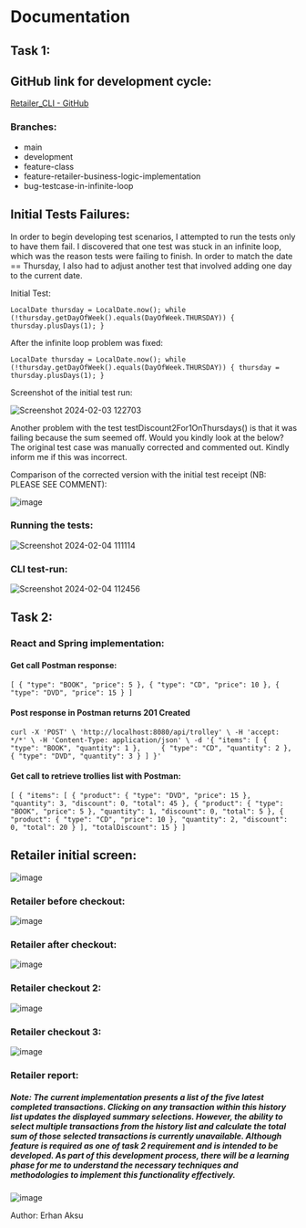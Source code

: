 # **Documentation**

## **Task 1:**

## GitHub link for development cycle:

[Retailer_CLI - GitHub](https://github.com/erhnaks/Retailer_CLI)

### Branches:

- main
- development
- feature-class
- feature-retailer-business-logic-implementation
- bug-testcase-in-infinite-loop

## Initial Tests Failures:

In order to begin developing test scenarios, I attempted to run the tests only to have them fail. 
I discovered that one test was stuck in an infinite loop, which was the reason tests were failing to finish. 
In order to match the date == Thursday, I also had to adjust another test that involved adding one day to the current date.

Initial Test:

`LocalDate thursday = LocalDate.now();
while (!thursday.getDayOfWeek().equals(DayOfWeek.THURSDAY)) {
thursday.plusDays(1);
}`

After the infinite loop problem was fixed:

`LocalDate thursday = LocalDate.now();
while (!thursday.getDayOfWeek().equals(DayOfWeek.THURSDAY)) {
thursday = thursday.plusDays(1);
}`

Screenshot of the initial test run:

![Screenshot 2024-02-03 122703](https://github.com/erhnaks/String_Calculator/assets/97620234/1ad7ec89-3126-4958-af48-51d3b2e25738)

Another problem with the test testDiscount2For1OnThursdays() is that it was failing because the sum seemed off. 
Would you kindly look at the below? The original test case was manually corrected and commented out. 
Kindly inform me if this was incorrect.

Comparison of the corrected version with the initial test receipt (NB: PLEASE SEE COMMENT):

![image](https://github.com/erhnaks/String_Calculator/assets/97620234/66dcbb76-aab7-4a6e-a1a9-11fa3efe8d3c)

### Running the tests:

![Screenshot 2024-02-04 111114](https://github.com/erhnaks/String_Calculator/assets/97620234/3b43c803-7c5e-4879-b030-7ef98960cd39)

### CLI test-run:

![Screenshot 2024-02-04 112456](https://github.com/erhnaks/String_Calculator/assets/97620234/3990f8b5-de8c-4225-877f-3ff4875e1840)

## **Task 2:**

### React and Spring implementation:

#### Get call Postman response:
`[
  {
    "type": "BOOK",
    "price": 5
  },
  {
    "type": "CD",
    "price": 10
  },
  {
    "type": "DVD",
    "price": 15
  }
]`

#### Post response in Postman returns 201 Created
`curl -X 'POST' \
  'http://localhost:8080/api/trolley' \
  -H 'accept: */*' \
  -H 'Content-Type: application/json' \
  -d '{
  "items": [
    {
      "type": "BOOK",
      "quantity": 1
    },     {
      "type": "CD",
      "quantity": 2
    }, 
    {
      "type": "DVD",
      "quantity": 3
    }
  ]
}'`

#### Get call to retrieve trollies list with Postman:
`[
  {
    "items": [
      {
        "product": {
          "type": "DVD",
          "price": 15
        },
        "quantity": 3,
        "discount": 0,
        "total": 45
      },
      {
        "product": {
          "type": "BOOK",
          "price": 5
        },
        "quantity": 1,
        "discount": 0,
        "total": 5
      },
      {
        "product": {
          "type": "CD",
          "price": 10
        },
        "quantity": 2,
        "discount": 0,
        "total": 20
      }
    ],
    "totalDiscount": 15
  }
]`

## Retailer initial screen:

![image](https://github.com/erhnaks/Retailer_CLI/assets/97620234/75c24fa5-55ea-46a6-a822-fbb16d0af165)

### Retailer before checkout:

![image](https://github.com/erhnaks/Retailer_CLI/assets/97620234/67365143-535f-4536-8115-ebcd3dcfa167)

### Retailer after checkout:

![image](https://github.com/erhnaks/Retailer_CLI/assets/97620234/327d928b-7842-4cc9-9f32-f594a78b1d8b)

### Retailer checkout 2:

![image](https://github.com/erhnaks/Retailer_CLI/assets/97620234/fa8b1c13-0bd7-4830-8292-8979a8104ca5)

### Retailer checkout 3:

![image](https://github.com/erhnaks/Retailer_CLI/assets/97620234/13707ea5-e087-4cba-a6dc-4a0fed497323)

### Retailer report:

##### Note: The current implementation presents a list of the five latest completed transactions. Clicking on any transaction within this history list updates the displayed summary selections. However, the ability to select multiple transactions from the history list and calculate the total sum of those selected transactions is currently unavailable. Although feature is required as one of task 2 requirement and is intended to be developed. As part of this development process, there will be a learning phase for me to understand the necessary techniques and methodologies to implement this functionality effectively.

![image](https://github.com/erhnaks/Retailer_CLI/assets/97620234/d0a869cb-699c-4e1d-9176-927606db91e5)


Author: Erhan Aksu